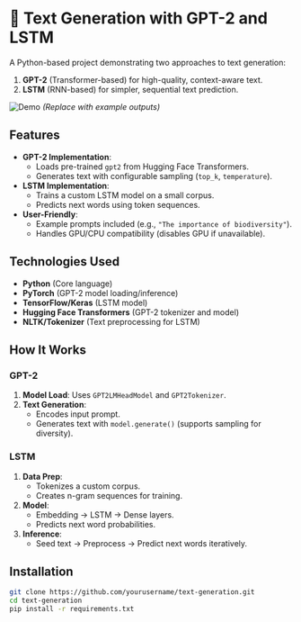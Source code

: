 # 📖 Text Generation with GPT-2 and LSTM

A Python-based project demonstrating two approaches to text generation:  
1. **GPT-2** (Transformer-based) for high-quality, context-aware text.  
2. **LSTM** (RNN-based) for simpler, sequential text prediction.  

![Demo](https://via.placeholder.com/600x400?text=GPT-2+vs+LSTM+Text+Generation) *(Replace with example outputs)*

## Features
- **GPT-2 Implementation**:
  - Loads pre-trained `gpt2` from Hugging Face Transformers.
  - Generates text with configurable sampling (`top_k`, `temperature`).
- **LSTM Implementation**:
  - Trains a custom LSTM model on a small corpus.
  - Predicts next words using token sequences.
- **User-Friendly**:
  - Example prompts included (e.g., `"The importance of biodiversity"`).
  - Handles GPU/CPU compatibility (disables GPU if unavailable).

## Technologies Used
- **Python** (Core language)
- **PyTorch** (GPT-2 model loading/inference)
- **TensorFlow/Keras** (LSTM model)
- **Hugging Face Transformers** (GPT-2 tokenizer and model)
- **NLTK/Tokenizer** (Text preprocessing for LSTM)

## How It Works
### GPT-2
1. **Model Load**: Uses `GPT2LMHeadModel` and `GPT2Tokenizer`.
2. **Text Generation**:  
   - Encodes input prompt.  
   - Generates text with `model.generate()` (supports sampling for diversity).  

### LSTM
1. **Data Prep**:  
   - Tokenizes a custom corpus.  
   - Creates n-gram sequences for training.  
2. **Model**:  
   - Embedding → LSTM → Dense layers.  
   - Predicts next word probabilities.  
3. **Inference**:  
   - Seed text → Preprocess → Predict next words iteratively.  

## Installation
```bash
git clone https://github.com/yourusername/text-generation.git
cd text-generation
pip install -r requirements.txt

